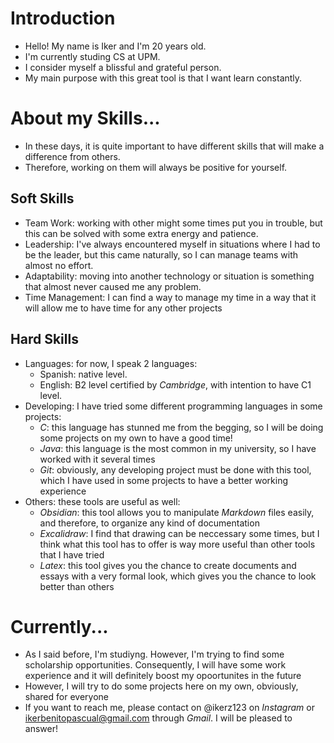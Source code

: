 # Introduction
- Hello! My name is Iker and I'm 20 years old.
- I'm currently studing CS at UPM.
- I consider myself a blissful and grateful person.
- My main purpose with this great tool is that I want learn constantly.

# About my Skills...
- In these days, it is quite important to have different skills that will make a difference from others.
- Therefore, working on them will always be positive for yourself.

## Soft Skills
- Team Work: working with other might some times put you in trouble, but this can be solved with some extra energy and patience.
- Leadership: I've always encountered myself in situations where I had to be the leader, but this came naturally, so I can manage teams with almost no effort.
- Adaptability: moving into another technology or situation is something that almost never caused me any problem.
- Time Management: I can find a way to manage my time in a way that it will allow me to have time for any other projects

## Hard Skills
- Languages: for now, I speak 2 languages:
  - Spanish: native level.
  - English: B2 level certified by _Cambridge_, with intention to have C1 level.
- Developing: I have tried some different programming languages in some projects:
  - _C_: this language has stunned me from the begging, so I will be doing some projects on my own to have a good time!
  - _Java_: this language is the most common in my university, so I have worked with it several times
  - _Git_: obviously, any developing project must be done with this tool, which I have used in some projects to have a better working experience
- Others: these tools are useful as well:
  - _Obsidian_: this tool allows you to manipulate _Markdown_ files easily, and therefore, to organize any kind of documentation
  - _Excalidraw_: I find that drawing can be neccessary some times, but I think what this tool has to offer is way more useful than other tools that I have tried
  - _Latex_: this tool gives you the chance to create documents and essays with a very formal look, which gives you the chance to look better than others
 
# Currently...
- As I said before, I'm studiyng. However, I'm trying to find some scholarship opportunities. Consequently, I will have some work experience and it will definitely boost my opoortunites in the future
- However, I will try to do some projects here on my own, obviously, shared for everyone
- If you want to reach me, please contact on @ikerz123 on _Instagram_ or ikerbenitopascual@gmail.com through _Gmail_. I will be pleased to answer!
  
